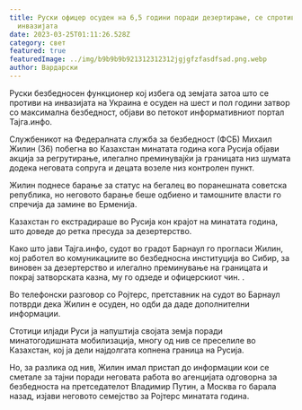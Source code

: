 ```yaml
---
title: Руски офицер осуден на 6,5 години поради дезертирање, се спротивстави на
  инвазијата
date: 2023-03-25T01:11:26.528Z
category: свет
featured: true
featuredImage: ../img/b9b9b9b921312312312jgjgfzfasdfsad.png.webp
author: Вардарски
---
```


Руски безбедносен функционер кој избега од земјата затоа што се противи на инвазијата на Украина е осуден на шест и пол години затвор со максимална безбедност, објави во петокот информативниот портал Тајга.инфо.

Службеникот на Федералната служба за безбедност (ФСБ) Михаил Жилин (36) побегна во Казахстан минатата година кога Русија објави акција за регрутирање, илегално преминувајќи ја границата низ шумата додека неговата сопруга и децата возеле низ контролен пункт.

Жилин поднесе барање за статус на бегалец во поранешната советска република, но неговото барање беше одбиено и тамошните власти го спречија да замине во Ерменија.

Казахстан го екстрадираше во Русија кон крајот на минатата година, што доведе до ретка пресуда за дезертерство.

Како што јави Тајга.инфо, судот во градот Барнаул го прогласи Жилин, кој работел во комуникациите во безбедносна институција во Сибир, за виновен за дезертерство и илегално преминување на границата и покрај затворската казна, му го одзеде и офицерскиот чин. .

Во телефонски разговор со Ројтерс, претставник на судот во Барнаул потврди дека Жилин е осуден, но одби да даде дополнителни информации.

Стотици илјади Руси ја напуштија својата земја поради минатогодишната мобилизација, многу од нив се преселиле во Казахстан, кој ја дели најдолгата копнена граница на Русија.

Но, за разлика од нив, Жилин имал пристап до информации кои се сметале за тајни поради неговата работа во агенцијата одговорна за безбедноста на претседателот Владимир Путин, а Москва го барала назад, изјави неговото семејство за Ројтерс минатата година.
